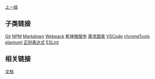 [上一级](../)

## 子类链接
[Git](/tools/git) [NPM](/tools/npm) [Markdown](/tools/markdown) [Webpack](/tools/webpack) [乾坤微服务](/tools/qiankun) [需求图表](/tools/charts) [VSCode](/tools/vscode) [chromeTools](/tools/chromeTools) [plantuml](/tools/plantuml) [正则表达式](/tools/regularExpression) [ESLint](/tools/eslint) 
## 相关链接
[文档](/docs/) 

